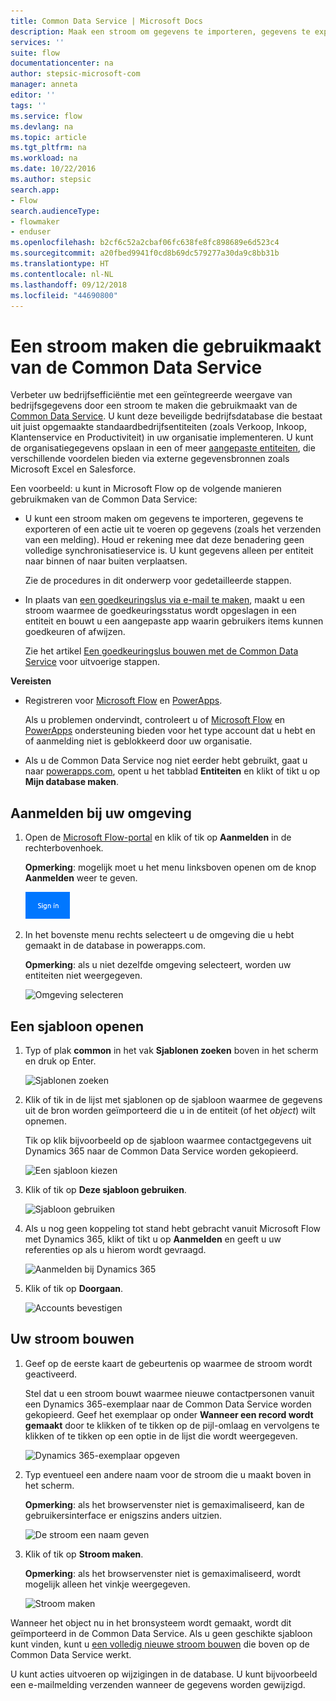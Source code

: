 ```yaml
---
title: Common Data Service | Microsoft Docs
description: Maak een stroom om gegevens te importeren, gegevens te exporteren of goedkeuringen te bouwen met de Common Data Service.
services: ''
suite: flow
documentationcenter: na
author: stepsic-microsoft-com
manager: anneta
editor: ''
tags: ''
ms.service: flow
ms.devlang: na
ms.topic: article
ms.tgt_pltfrm: na
ms.workload: na
ms.date: 10/22/2016
ms.author: stepsic
search.app:
- Flow
search.audienceType:
- flowmaker
- enduser
ms.openlocfilehash: b2cf6c52a2cbaf06fc638fe8fc898689e6d523c4
ms.sourcegitcommit: a20fbed9941f0cd8b69dc579277a30da9c8bb31b
ms.translationtype: HT
ms.contentlocale: nl-NL
ms.lasthandoff: 09/12/2018
ms.locfileid: "44690800"
---
```

# <a name="create-a-flow-that-uses-the-common-data-service"></a>Een stroom maken die gebruikmaakt van de Common Data Service
Verbeter uw bedrijfsefficiëntie met een geïntegreerde weergave van bedrijfsgegevens door een stroom te maken die gebruikmaakt van de [Common Data Service](https://powerapps.microsoft.com/tutorials/data-platform-intro/). U kunt deze beveiligde bedrijfsdatabase die bestaat uit juist opgemaakte standaardbedrijfsentiteiten (zoals Verkoop, Inkoop, Klantenservice en Productiviteit) in uw organisatie implementeren. U kunt de organisatiegegevens opslaan in een of meer [aangepaste entiteiten](https://powerapps.microsoft.com/tutorials/data-platform-create-entity/), die verschillende voordelen bieden via externe gegevensbronnen zoals Microsoft Excel en Salesforce.

Een voorbeeld: u kunt in Microsoft Flow op de volgende manieren gebruikmaken van de Common Data Service:

* U kunt een stroom maken om gegevens te importeren, gegevens te exporteren of een actie uit te voeren op gegevens (zoals het verzenden van een melding). Houd er rekening mee dat deze benadering geen volledige synchronisatieservice is. U kunt gegevens alleen per entiteit naar binnen of naar buiten verplaatsen.
  
    Zie de procedures in dit onderwerp voor gedetailleerde stappen.
* In plaats van [een goedkeuringslus via e-mail te maken](wait-for-approvals.md), maakt u een stroom waarmee de goedkeuringsstatus wordt opgeslagen in een entiteit en bouwt u een aangepaste app waarin gebruikers items kunnen goedkeuren of afwijzen.
  
    Zie het artikel [Een goedkeuringslus bouwen met de Common Data Service](common-data-model-approve.md) voor uitvoerige stappen.

**Vereisten**

* Registreren voor [Microsoft Flow](https://flow.microsoft.com) en [PowerApps](https://web.powerapps.com).
  
    Als u problemen ondervindt, controleert u of [Microsoft Flow](sign-up-sign-in.md) en [PowerApps](https://powerapps.microsoft.com/tutorials/signup-for-powerapps/) ondersteuning bieden voor het type account dat u hebt en of aanmelding niet is geblokkeerd door uw organisatie.
* Als u de Common Data Service nog niet eerder hebt gebruikt, gaat u naar [powerapps.com](https://web.powerapps.com/#/entities), opent u het tabblad **Entiteiten** en klikt of tikt u op **Mijn database maken**.

## <a name="sign-in-to-your-environment"></a>Aanmelden bij uw omgeving
1. Open de [Microsoft Flow-portal](https://flow.microsoft.com) en klik of tik op **Aanmelden** in de rechterbovenhoek.
   
    **Opmerking**: mogelijk moet u het menu linksboven openen om de knop **Aanmelden** weer te geven.
   
    ![Aanmelden](./media/common-data-model-intro/signin-flow.png)
2. In het bovenste menu rechts selecteert u de omgeving die u hebt gemaakt in de database in powerapps.com.
   
    **Opmerking**: als u niet dezelfde omgeving selecteert, worden uw entiteiten niet weergegeven.
   
    ![Omgeving selecteren](./media/common-data-model-intro/select-environment.png)

## <a name="open-a-template"></a>Een sjabloon openen
1. Typ of plak **common** in het vak **Sjablonen zoeken** boven in het scherm en druk op Enter.
   
    ![Sjablonen zoeken](./media/common-data-model-intro/template-search.png)
2. Klik of tik in de lijst met sjablonen op de sjabloon waarmee de gegevens uit de bron worden geïmporteerd die u in de entiteit (of het *object*) wilt opnemen.
   
    Tik op klik bijvoorbeeld op de sjabloon waarmee contactgegevens uit Dynamics 365 naar de Common Data Service worden gekopieerd.
   
    ![Een sjabloon kiezen](./media/common-data-model-intro/choose-template.png)
3. Klik of tik op **Deze sjabloon gebruiken**.
   
    ![Sjabloon gebruiken](./media/common-data-model-intro/use-template.png)
4. Als u nog geen koppeling tot stand hebt gebracht vanuit Microsoft Flow met Dynamics 365, klikt of tikt u op **Aanmelden** en geeft u uw referenties op als u hierom wordt gevraagd.
   
    ![Aanmelden bij Dynamics 365](./media/common-data-model-intro/dynamics-signin.png)
5. Klik of tik op **Doorgaan**.
   
    ![Accounts bevestigen](./media/common-data-model-intro/confirm-accounts.png)

## <a name="build-your-flow"></a>Uw stroom bouwen
1. Geef op de eerste kaart de gebeurtenis op waarmee de stroom wordt geactiveerd.
   
    Stel dat u een stroom bouwt waarmee nieuwe contactpersonen vanuit een Dynamics 365-exemplaar naar de Common Data Service worden gekopieerd. Geef het exemplaar op onder **Wanneer een record wordt gemaakt** door te klikken of te tikken op de pijl-omlaag en vervolgens te klikken of te tikken op een optie in de lijst die wordt weergegeven.
   
    ![Dynamics 365-exemplaar opgeven](./media/common-data-model-intro/specify-instance.png)
2. Typ eventueel een andere naam voor de stroom die u maakt boven in het scherm.
   
    **Opmerking**: als het browservenster niet is gemaximaliseerd, kan de gebruikersinterface er enigszins anders uitzien.
   
    ![De stroom een naam geven](./media/common-data-model-intro/name-flow.png)
3. Klik of tik op **Stroom maken**.
   
    **Opmerking**: als het browservenster niet is gemaximaliseerd, wordt mogelijk alleen het vinkje weergegeven.
   
    ![Stroom maken](./media/common-data-model-intro/create-flow.png)

Wanneer het object nu in het bronsysteem wordt gemaakt, wordt dit geïmporteerd in de Common Data Service. Als u geen geschikte sjabloon kunt vinden, kunt u [een volledig nieuwe stroom bouwen](get-started-logic-flow.md) die boven op de Common Data Service werkt.

U kunt acties uitvoeren op wijzigingen in de database. U kunt bijvoorbeeld een e-mailmelding verzenden wanneer de gegevens worden gewijzigd.

